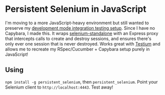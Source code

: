 # Persistent Selenium in JavaScript

I'm moving to a more JavaScript-heavy environment but still wanted to preserve
my [development mode integration testing setup](https://github.com/johnbintz/bintz-integration_testing_setup).
Since I have no Capybara, I made this. It wraps [selenium-standalone](https://github.com/vvo/selenium-standalone)
with an Express proxy that intercepts calls to create and destroy sessions,
and ensures there's only ever one session that is never destroyed. Works
great with [Testium](https://github.com/groupon/testium/) and allows me
to recreate my RSpec/Cucumber + Capybara setup purely in JavaScript!

## Using

`npm install -g persistent_selenium`, then `persistent_selenium`. Point
your Selenium client to `http://localhost:4443`. Test away!
